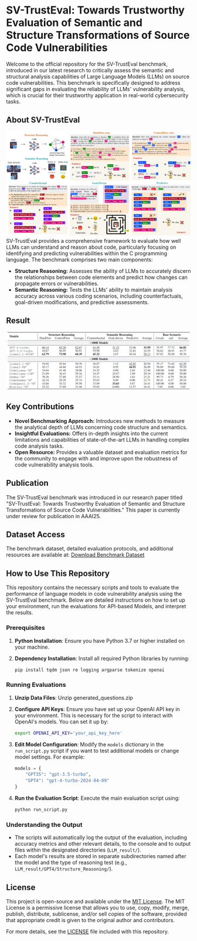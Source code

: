 # SV-TrustEval: Towards Trustworthy Evaluation of Semantic and Structure Transformations of Source Code Vulnerabilities

Welcome to the official repository for the SV-TrustEval benchmark, introduced in our latest research to critically assess the semantic and structural analysis capabilities of Large Language Models (LLMs) on source code vulnerabilities. This benchmark is specifically designed to address significant gaps in evaluating the reliability of LLMs' vulnerability analysis, which is crucial for their trustworthy application in real-world cybersecurity tasks.

## About SV-TrustEval
![Overview of SV-TrustEval](Figures/method.png)
SV-TrustEval provides a comprehensive framework to evaluate how well LLMs can understand and reason about code, particularly focusing on identifying and predicting vulnerabilities within the C programming language. The benchmark comprises two main components:
- **Structure Reasoning:** Assesses the ability of LLMs to accurately discern the relationships between code elements and predict how changes can propagate errors or vulnerabilities.
- **Semantic Reasoning:** Tests the LLMs' ability to maintain analysis accuracy across various coding scenarios, including counterfactuals, goal-driven modifications, and predictive assessments.

## Result
![Evaluation Result](Figures/res.png)

## Key Contributions

- **Novel Benchmarking Approach:** Introduces new methods to measure the analytical depth of LLMs concerning code structure and semantics.
- **Insightful Evaluations:** Offers in-depth insights into the current limitations and capabilities of state-of-the-art LLMs in handling complex code analysis tasks.
- **Open Resource:** Provides a valuable dataset and evaluation metrics for the community to engage with and improve upon the robustness of code vulnerability analysis tools.

## Publication

The SV-TrustEval benchmark was introduced in our research paper titled "SV-TrustEval: Towards Trustworthy Evaluation of Semantic and Structure Transformations of Source Code Vulnerabilities." This paper is currently under review for publication in AAAI25.

## Dataset Access

The benchmark dataset, detailed evaluation protocols, and additional resources are available at: [Download Benchmark Dataset](./generated_questions.zip)


## How to Use This Repository

This repository contains the necessary scripts and tools to evaluate the performance of language models in code vulnerability analysis using the SV-TrustEval benchmark. Below are detailed instructions on how to set up your environment, run the evaluations for API-based Models, and interpret the results.

### Prerequisites

1. **Python Installation**: Ensure you have Python 3.7 or higher installed on your machine.
   
2. **Dependency Installation**: Install all required Python libraries by running:
   ```bash
   pip install tqdm json re logging argparse tokenize openai
   ```

### Running Evaluations
1. **Unzip Data Files**: Unzip generated_questions.zip


2. **Configure API Keys**: Ensure you have set up your OpenAI API key in your environment. This is necessary for the script to interact with OpenAI's models. You can set it up by:
   ```bash
   export OPENAI_API_KEY='your_api_key_here'
   ```

3. **Edit Model Configuration**: Modify the `models` dictionary in the `run_script.py` script if you want to test additional models or change model settings. For example:
   ```python
   models = {
       "GPT35": "gpt-3.5-turbo",
       "GPT4": "gpt-4-turbo-2024-04-09"
   }
   ```
  
4. **Run the Evaluation Script**: Execute the main evaluation script using:
   ```bash
   python run_script.py
   ```

### Understanding the Output

- The scripts will automatically log the output of the evaluation, including accuracy metrics and other relevant details, to the console and to output files within the designated directories (`LLM_result/`).
- Each model's results are stored in separate subdirectories named after the model and the type of reasoning test (e.g., `LLM_result/GPT4/Structure_Reasoning/`).

## License

This project is open-source and available under the [MIT License](LICENSE). The MIT License is a permissive license that allows you to use, copy, modify, merge, publish, distribute, sublicense, and/or sell copies of the software, provided that appropriate credit is given to the original author and contributors.

For more details, see the [LICENSE](LICENSE) file included with this repository.

